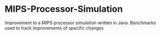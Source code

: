 # MIPS-Processor-Simulation
Improvement to a MIPS processor simulation written in Java. Benchmarks used to track improvements of specific changes
